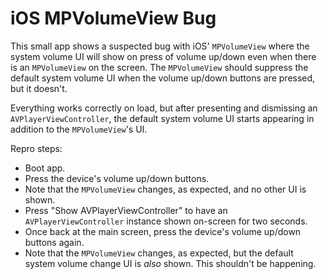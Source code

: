 # iOS MPVolumeView Bug

This small app shows a suspected bug with iOS' `MPVolumeView` where the system volume UI will show on press of volume up/down even when there is an `MPVolumeView` on the screen. The `MPVolumeView` should suppress the default system volume UI when the volume up/down buttons are pressed, but it doesn't.

Everything works correctly on load, but after presenting and dismissing an `AVPlayerViewController`, the default system volume UI starts appearing in addition to the `MPVolumeView`'s UI.

Repro steps:

- Boot app.
- Press the device's volume up/down buttons.
- Note that the `MPVolumeView` changes, as expected, and no other UI is shown.
- Press "Show AVPlayerViewController" to have an `AVPlayerViewController` instance shown on-screen for two seconds.
- Once back at the main screen, press the device's volume up/down buttons again.
- Note that the `MPVolumeView` changes, as expected, but the default system volume change UI is *also* shown. This shouldn't be happening.
